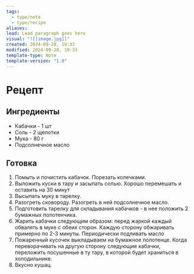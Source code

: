 ```yaml
---
tags:
  - type/note
  - type/recipe
aliases: 
lead: Lead paragraph goes here
visual: "![[image.jpg]]"
created: 2024-09-28, 19:33
modified: 2024-09-28, 19:33
template-type: Note
template-version: "1.0"
---
```


# Рецепт
## Ингредиенты

- Кабачки - 1 шт
- Соль - 2 щепотки
- Мука - 80 г
- Подсолнечное масло
## Готовка

1. Помыть и почистить кабачок. Порезать колечками.
2. Выложить куски в тару и засыпать солью. Хорошо перемешать и оставить на 30 минут
3. Высыпать муку в тарелку. 
4. Разогреть сковороду. Разогреть в ней подсолнечное масло.
5. Подготовить тарелку для складывания кабачков - в нее положить 2 бумажных полотенчика.
6. Жарить кабачки следующим образом: перед жаркой каждый обвалять в муке с обеих сторон. Каждую сторону обжаривать примерно по 2-3 минуты. Периодически подливать масло
7. Пожаренный кусочек выкладываем на бумажное полотенце. Когда переворачивать на другую сторону следующие кабачки, переложить посушенные в ту тару, в которой будет храниться в холодильнике.
8. Вкусно кушац.